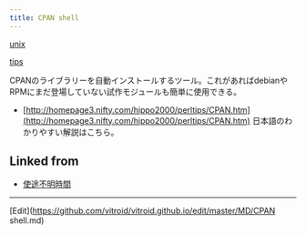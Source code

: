 ```yaml
---
title: CPAN shell
---
```

[unix](/unix)

[tips](/tips)



CPANのライブラリーを自動インストールするツール。これがあればdebianやRPMにまだ登場していない試作モジュールも簡単に使用できる。

* [http://homepage3.nifty.com/hippo2000/perltips/CPAN.htm](http://homepage3.nifty.com/hippo2000/perltips/CPAN.htm) 日本語のわかりやすい解説はこちら。






## Linked from

* [使途不明時間](/使途不明時間)


----

[Edit](https://github.com/vitroid/vitroid.github.io/edit/master/MD/CPAN shell.md)

